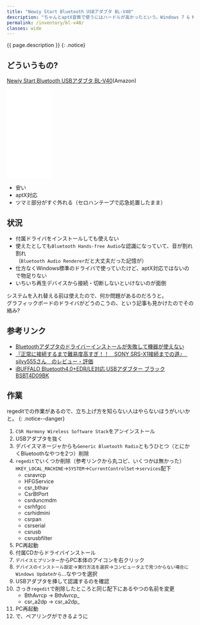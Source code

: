 ```yaml
---
title: "Newiy Start Bluetooth USBアダブタ BL-V40"
description: "ちゃんとaptX音質で使うにはハードルが高かったという。Windows 7 & Newiy Startでも使えたよ報告的な。"
permalink: /inventory/bl-v40/
classes: wide
---
```

{{ page.description }}
{: .notice}

## どういうもの?

[Newiy Start Bluetooth USBアダブタ BL-V40](https://amzn.to/2KvwPlm)(Amazon)
<iframe style="width:120px;height:240px;" marginwidth="0" marginheight="0" scrolling="no" frameborder="0" src="//rcm-fe.amazon-adsystem.com/e/cm?lt1=_blank&bc1=000000&IS2=1&bg1=FFFFFF&fc1=000000&lc1=0000FF&t=k-s-web-22&language=ja_JP&o=9&p=8&l=as4&m=amazon&f=ifr&ref=as_ss_li_til&asins=B07FMMV36Y&linkId=100131cb47a0013ab0f1bf550e03987d"></iframe>

+ 安い
+ aptX対応
+ ツマミ部分がすぐ外れる（セロハンテープで応急処置したまま）

## 状況

+ 付属ドライバをインストールしても使えない
+ 使えたとしても`Bluetooth Hands-free Audio`な認識になっていて、音が割れ割れ  
（`Bluetooth Audio Renderer`だと大丈夫だった記憶が）
+ 仕方なくWindows標準のドライバで使っていたけど、aptX対応ではないので物足りない
+ いちいち再生デバイスから接続・切断しないといけないのが面倒

システムを入れ替える前は使えたので、何か問題があるのだろうと。  
グラフィックボードのドライバがどうのこうの、という記事も見かけたのでその絡み?

## 参考リンク

+ [Bluetoothアダプタのドライバーインストールが失敗して機器が使えない](https://s.webry.info/sp/vogel.at.webry.info/201712/article_5.html)
+ [『正常に接続するまで難易度高すぎ！！　SONY SRS-X1接続までの道』　silvy555さん　のレビュー・評価](http://review.kakaku.com/review/K0000616182/ReviewCD=804137/)
+ [iBUFFALO Bluetooth4.0+EDR/LE対応 USBアダブター ブラック BSBT4D09BK](https://www.amazon.co.jp/gp/aw/cr/rR1YU7S9V93BL8J)

## 作業

regeditでの作業があるので、立ち上げ方を知らない人はやらないほうがいいかと。
{: .notice--danger}

1. `CSR Harmony Wireless Software Stack`をアンインストール
1. USBアダプタを抜く
1. デバイスマネージャからも`Generic Bluetooth Radio`ともうひとつ（とにかくBluetoothなやつを2つ）削除
1. `regedit`でいくつか削除（参考リンクから丸コピ、いくつかは無かった）  
`HKEY_LOCAL_MACHINE`→`SYSTEM`→`CurrentControlSet`→`services`配下
   + csravrcp
   + HFGService
   + csr_bthav
   + CsrBtPort
   + csrduncmdm
   + csrhfgcc
   + csrhidmini
   + csrpan
   + csrserial
   + csrusb
   + csrusbfilter
1. PC再起動
1. 付属CDからドライバインストール
1. `デバイスとプリンター`からPC本体のアイコンを右クリック
1. `デバイスのインストール設定`→`実行方法を選択`→`コンピュータ上で見つからない場合にWindows Updateから`&hellip;なやつを選択
1. USBアダプタを挿して認識するのを確認
1. さっき`regedit`で削除したところと同じ配下にあるやつの名前を変更
   + BthAvrcp → BthAvrcp_
   + csr_a2dp → csr_a2dp_
1. PC再起動
1. で、ペアリングができるように

